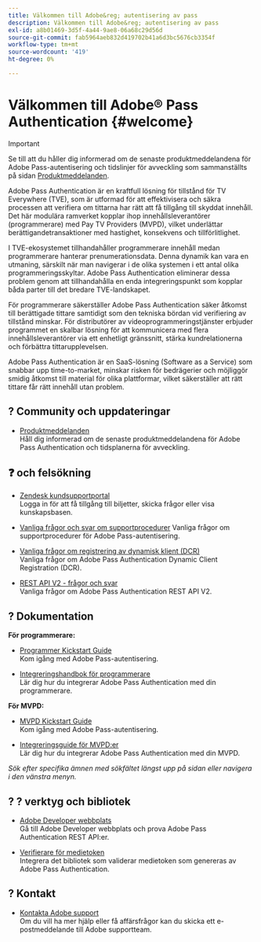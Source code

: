 ```yaml
---
title: Välkommen till Adobe&reg; autentisering av pass
description: Välkommen till Adobe&reg; autentisering av pass
exl-id: a8b01469-3d5f-4a44-9ae8-06a68c29d56d
source-git-commit: fab5964aeb832d419702b41a6d3bc5676cb3354f
workflow-type: tm+mt
source-wordcount: '419'
ht-degree: 0%

---
```


# Välkommen till Adobe® Pass Authentication {#welcome}

>[!IMPORTANT]
>
> Se till att du håller dig informerad om de senaste produktmeddelandena för Adobe Pass-autentisering och tidslinjer för avveckling som sammanställts på sidan [Produktmeddelanden](/help/authentication/product-announcements.md).

Adobe Pass Authentication är en kraftfull lösning för tillstånd för TV Everywhere (TVE), som är utformad för att effektivisera och säkra processen att verifiera om tittarna har rätt att få tillgång till skyddat innehåll. Det här modulära ramverket kopplar ihop innehållsleverantörer (programmerare) med Pay TV Providers (MVPD), vilket underlättar berättigandetransaktioner med hastighet, konsekvens och tillförlitlighet.

I TVE-ekosystemet tillhandahåller programmerare innehåll medan programmerare hanterar prenumerationsdata. Denna dynamik kan vara en utmaning, särskilt när man navigerar i de olika systemen i ett antal olika programmeringsskyltar. Adobe Pass Authentication eliminerar dessa problem genom att tillhandahålla en enda integreringspunkt som kopplar båda parter till det bredare TVE-landskapet.

För programmerare säkerställer Adobe Pass Authentication säker åtkomst till berättigade tittare samtidigt som den tekniska bördan vid verifiering av tillstånd minskar. För distributörer av videoprogrammeringstjänster erbjuder programmet en skalbar lösning för att kommunicera med flera innehållsleverantörer via ett enhetligt gränssnitt, stärka kundrelationerna och förbättra tittarupplevelsen.

Adobe Pass Authentication är en SaaS-lösning (Software as a Service) som snabbar upp time-to-market, minskar risken för bedrägerier och möjliggör smidig åtkomst till material för olika plattformar, vilket säkerställer att rätt tittare får rätt innehåll utan problem.

## ? Community och uppdateringar

* [Produktmeddelanden](/help/authentication/product-announcements.md)\
  Håll dig informerad om de senaste produktmeddelandena för Adobe Pass Authentication och tidsplanerna för avveckling.

## ❓ och felsökning

* [Zendesk kundsupportportal](https://tve.zendesk.com/home)\
  Logga in för att få tillgång till biljetter, skicka frågor eller visa kunskapsbasen.

* [Vanliga frågor och svar om supportprocedurer](/help/authentication/kickstart/support-procedures-faqs.md)
Vanliga frågor om supportprocedurer för Adobe Pass-autentisering.

* [Vanliga frågor om registrering av dynamisk klient (DCR)](/help/authentication/integration-guide-programmers/rest-apis/rest-api-dcr/dynamic-client-registration-faqs.md)\
  Vanliga frågor om Adobe Pass Authentication Dynamic Client Registration (DCR).

* [REST API V2 - frågor och svar](/help/authentication/integration-guide-programmers/rest-apis/rest-api-v2/rest-api-v2-faqs.md)\
  Vanliga frågor om Adobe Pass Authentication REST API V2.

## ? Dokumentation

**För programmerare:**

* [Programmer Kickstart Guide](/help/authentication/kickstart/programmer-kickstart-guide.md)\
  Kom igång med Adobe Pass-autentisering.

* [Integreringshandbok för programmerare](/help/authentication/integration-guide-programmers/programmer-integration-guide-overview.md)\
  Lär dig hur du integrerar Adobe Pass Authentication med din programmerare.

**För MVPD:**

* [MVPD Kickstart Guide](/help/authentication/kickstart/mvpd-kickstart-guide.md)\
  Kom igång med Adobe Pass-autentisering.

* [Integreringsguide för MVPD:er](/help/authentication/integration-guide-mvpds/mvpd-integration-guide-overview.md)\
  Lär dig hur du integrerar Adobe Pass Authentication med din MVPD.

*Sök efter specifika ämnen med sökfältet längst upp på sidan eller navigera i den vänstra menyn.*

## ? ?️ verktyg och bibliotek

* [Adobe Developer webbplats](https://developer.adobe.com/adobe-pass/)\
  Gå till Adobe Developer webbplats och prova Adobe Pass Authentication REST API:er.

* [Verifierare för medietoken](https://tve.zendesk.com/hc/en-us/articles/204963159-Media-Token-Verifier-library)\
  Integrera det bibliotek som validerar medietoken som genereras av Adobe Pass Authentication.

## ? Kontakt

* [Kontakta Adobe support](mailto:tve-support@adobe.com)\
  Om du vill ha mer hjälp eller få affärsfrågor kan du skicka ett e-postmeddelande till Adobe supportteam.
